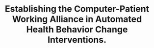 ---
name: "Establishing The Computer Patient Working Alliance"
title: "Establishing the Computer-Patient Working Alliance in Automated Health Behavior Change Interventions."
journal: "journal name" 
project: null
event: "Patient Education and Couseling 59 (1) : 21-30"
authors:
- name: "Bickmore, T."
- name: "Picard, R."
year: 2005
resources:
- name: "05_PEC_BTGAPR"
  src: "05_PEC_BTGAPR.pdf"
external_url: null
draft: false 
headless: true
---